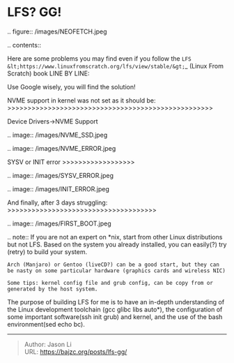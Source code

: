 # LFS? GG!


.. figure:: /images/NEOFETCH.jpeg

.. contents::

Here are some problems you may find even if you follow the `LFS &lt;https://www.linuxfromscratch.org/lfs/view/stable/&gt;`_ (Linux From Scratch) book LINE BY LINE:

Use Google wisely, you will find the solution!

NVME support in kernel was not set as it should be:
&gt;&gt;&gt;&gt;&gt;&gt;&gt;&gt;&gt;&gt;&gt;&gt;&gt;&gt;&gt;&gt;&gt;&gt;&gt;&gt;&gt;&gt;&gt;&gt;&gt;&gt;&gt;&gt;&gt;&gt;&gt;&gt;&gt;&gt;&gt;&gt;&gt;&gt;&gt;&gt;&gt;&gt;&gt;&gt;&gt;&gt;&gt;&gt;&gt;&gt;&gt;

Device Drivers-&gt;NVME Support

.. image:: /images/NVME_SSD.jpeg


.. image:: /images/NVME_ERROR.jpeg


SYSV or INIT error
&gt;&gt;&gt;&gt;&gt;&gt;&gt;&gt;&gt;&gt;&gt;&gt;&gt;&gt;&gt;&gt;&gt;&gt;

.. image:: /images/SYSV_ERROR.jpeg

.. image:: /images/INIT_ERROR.jpeg

And finally, after 3 days struggling:
&gt;&gt;&gt;&gt;&gt;&gt;&gt;&gt;&gt;&gt;&gt;&gt;&gt;&gt;&gt;&gt;&gt;&gt;&gt;&gt;&gt;&gt;&gt;&gt;&gt;&gt;&gt;&gt;&gt;&gt;&gt;&gt;&gt;&gt;&gt;&gt;&gt;

.. image:: /images/FIRST_BOOT.jpeg

.. note::
    If you are not an expert on \*nix, start from other Linux distributions but not LFS. Based on the system you already installed, you can easily(?) try (retry) to build your system.

    Arch (Manjaro) or Gentoo (liveCD?) can be a good start, but they can be nasty on some particular hardware (graphics cards and wireless NIC)

    Some tips: kernel config file and grub config, can be copy from or generated by the host system.

The purpose of building LFS for me is to have an in-depth understanding of the Linux development toolchain (gcc glibc libs auto*),
the configuration of some important software(ssh init grub) and kernel, and the use of the bash environment(sed echo bc).


---

> Author: Jason Li  
> URL: https://bajzc.org/posts/lfs-gg/  


